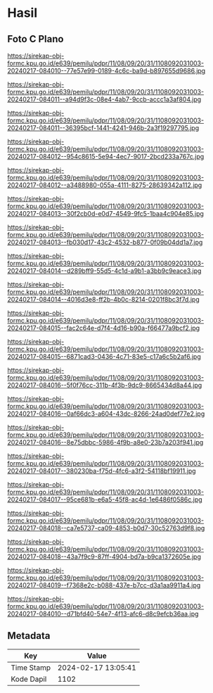 # Hasil

## Foto C Plano

https://sirekap-obj-formc.kpu.go.id/e639/pemilu/pdpr/11/08/09/20/31/1108092031003-20240217-084010--77e57e99-0189-4c6c-ba9d-b897655d9686.jpg

https://sirekap-obj-formc.kpu.go.id/e639/pemilu/pdpr/11/08/09/20/31/1108092031003-20240217-084011--a94d9f3c-08e4-4ab7-9ccb-accc1a3af804.jpg

https://sirekap-obj-formc.kpu.go.id/e639/pemilu/pdpr/11/08/09/20/31/1108092031003-20240217-084011--36395bcf-1441-4241-946b-2a3f19297795.jpg

https://sirekap-obj-formc.kpu.go.id/e639/pemilu/pdpr/11/08/09/20/31/1108092031003-20240217-084012--954c8615-5e94-4ec7-9017-2bcd233a767c.jpg

https://sirekap-obj-formc.kpu.go.id/e639/pemilu/pdpr/11/08/09/20/31/1108092031003-20240217-084012--a3488980-055a-4111-8275-28639342a112.jpg

https://sirekap-obj-formc.kpu.go.id/e639/pemilu/pdpr/11/08/09/20/31/1108092031003-20240217-084013--30f2cb0d-e0d7-4549-9fc5-1baa4c904e85.jpg

https://sirekap-obj-formc.kpu.go.id/e639/pemilu/pdpr/11/08/09/20/31/1108092031003-20240217-084013--fb030d17-43c2-4532-b877-0f09b04dd1a7.jpg

https://sirekap-obj-formc.kpu.go.id/e639/pemilu/pdpr/11/08/09/20/31/1108092031003-20240217-084014--d289bff9-55d5-4c1d-a9b1-a3bb9c9eace3.jpg

https://sirekap-obj-formc.kpu.go.id/e639/pemilu/pdpr/11/08/09/20/31/1108092031003-20240217-084014--4016d3e8-ff2b-4b0c-8214-0201f8bc3f7d.jpg

https://sirekap-obj-formc.kpu.go.id/e639/pemilu/pdpr/11/08/09/20/31/1108092031003-20240217-084015--fac2c64e-d7f4-4d16-b90a-f66477a9bcf2.jpg

https://sirekap-obj-formc.kpu.go.id/e639/pemilu/pdpr/11/08/09/20/31/1108092031003-20240217-084015--6871cad3-0436-4c71-83e5-c17a6c5b2af6.jpg

https://sirekap-obj-formc.kpu.go.id/e639/pemilu/pdpr/11/08/09/20/31/1108092031003-20240217-084016--5f0f76cc-311b-4f3b-9dc9-8665434d8a44.jpg

https://sirekap-obj-formc.kpu.go.id/e639/pemilu/pdpr/11/08/09/20/31/1108092031003-20240217-084016--0af66dc3-a604-43dc-8266-24ad0def77e2.jpg

https://sirekap-obj-formc.kpu.go.id/e639/pemilu/pdpr/11/08/09/20/31/1108092031003-20240217-084016--8e75dbbc-5986-4f9b-a8e0-23b7a203f941.jpg

https://sirekap-obj-formc.kpu.go.id/e639/pemilu/pdpr/11/08/09/20/31/1108092031003-20240217-084017--380230ba-f75d-4fc6-a3f2-54118bf19911.jpg

https://sirekap-obj-formc.kpu.go.id/e639/pemilu/pdpr/11/08/09/20/31/1108092031003-20240217-084017--95ce681b-e6a5-45f8-ac4d-1e6486f0586c.jpg

https://sirekap-obj-formc.kpu.go.id/e639/pemilu/pdpr/11/08/09/20/31/1108092031003-20240217-084018--ca7e5737-ca09-4853-b0d7-30c52763d9f8.jpg

https://sirekap-obj-formc.kpu.go.id/e639/pemilu/pdpr/11/08/09/20/31/1108092031003-20240217-084018--43a7f9c9-87ff-4904-bd7a-b9ca1372605e.jpg

https://sirekap-obj-formc.kpu.go.id/e639/pemilu/pdpr/11/08/09/20/31/1108092031003-20240217-084019--f7368e2c-b088-437e-b7cc-d3a1aa9911a4.jpg

https://sirekap-obj-formc.kpu.go.id/e639/pemilu/pdpr/11/08/09/20/31/1108092031003-20240217-084010--d71bfd40-54e7-4f13-afc6-d8c9efcb36aa.jpg


## Metadata

| Key        | Value               |
| ---------- | ------------------- |
| Time Stamp | 2024-02-17 13:05:41 |
| Kode Dapil | 1102                |



